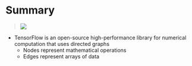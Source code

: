# Summary

> [![](https://img.youtube.com/vi/swL6uiqv9iw/0.jpg)](https://youtu.be/swL6uiqv9iw)

* TensorFlow is an open-source high-performance library for numerical computation that uses directed graphs
    * Nodes represent mathematical operations
    * Edges represent arrays of data